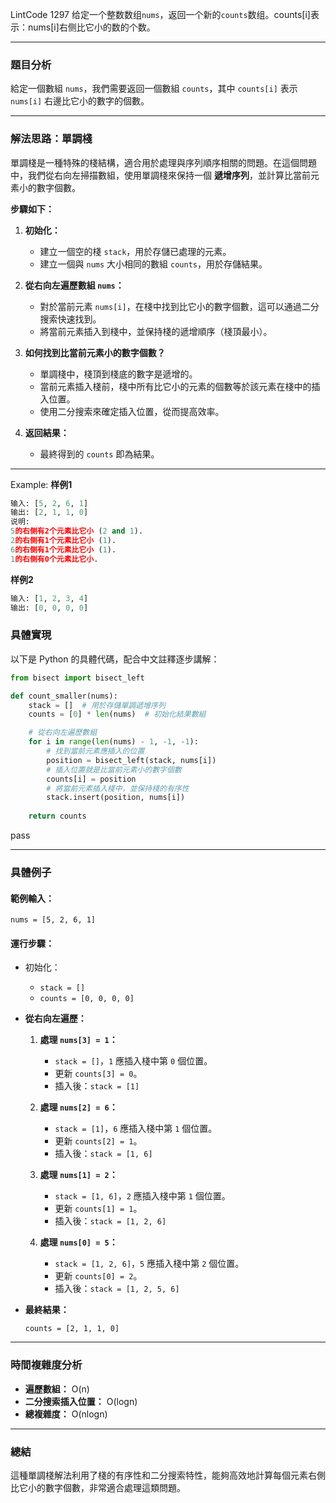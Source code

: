 
LintCode 1297
给定一个整数数组`nums`，返回一个新的`counts`数组。counts[i]表示：nums[i]右侧比它小的数的个数。



---

### **題目分析**

給定一個數組 `nums`，我們需要返回一個數組 `counts`，其中 `counts[i]` 表示 `nums[i]` 右邊比它小的數字的個數。

---

### **解法思路：單調棧**

單調棧是一種特殊的棧結構，適合用於處理與序列順序相關的問題。在這個問題中，我們從右向左掃描數組，使用單調棧來保持一個 **遞增序列**，並計算比當前元素小的數字個數。

**步驟如下：**

1. **初始化：**
    
    - 建立一個空的棧 `stack`，用於存儲已處理的元素。
    - 建立一個與 `nums` 大小相同的數組 `counts`，用於存儲結果。
2. **從右向左遍歷數組 `nums`：**
    
    - 對於當前元素 `nums[i]`，在棧中找到比它小的數字個數，這可以通過二分搜索快速找到。
    - 將當前元素插入到棧中，並保持棧的遞增順序（棧頂最小）。
3. **如何找到比當前元素小的數字個數？**
    
    - 單調棧中，棧頂到棧底的數字是遞增的。
    - 當前元素插入棧前，棧中所有比它小的元素的個數等於該元素在棧中的插入位置。
    - 使用二分搜索來確定插入位置，從而提高效率。
4. **返回結果：**
    
    - 最終得到的 `counts` 即為結果。

---
Example:
**样例1**
```python
输入: [5, 2, 6, 1]
输出: [2, 1, 1, 0]
说明:
5的右侧有2个元素比它小 (2 and 1).
2的右侧有1个元素比它小 (1).
6的右侧有1个元素比它小 (1).
1的右侧有0个元素比它小.
```
**样例2**
```python
输入: [1, 2, 3, 4]
输出: [0, 0, 0, 0]
```

### **具體實現**

以下是 Python 的具體代碼，配合中文註釋逐步講解：

```python
from bisect import bisect_left

def count_smaller(nums):
    stack = []  # 用於存儲單調遞增序列
    counts = [0] * len(nums)  # 初始化結果數組

    # 從右向左遍歷數組
    for i in range(len(nums) - 1, -1, -1):
        # 找到當前元素應插入的位置
        position = bisect_left(stack, nums[i])
        # 插入位置就是比當前元素小的數字個數
        counts[i] = position
        # 將當前元素插入棧中，並保持棧的有序性
        stack.insert(position, nums[i])
    
    return counts
```
pass

---

### **具體例子**

#### 範例輸入：

`nums = [5, 2, 6, 1]`

#### 運行步驟：

- 初始化：
    
    - `stack = []`
    - `counts = [0, 0, 0, 0]`
- **從右向左遍歷：**
    
    1. **處理 `nums[3] = 1`：**
        
        - `stack = []`，`1` 應插入棧中第 `0` 個位置。
        - 更新 `counts[3] = 0`。
        - 插入後：`stack = [1]`
    2. **處理 `nums[2] = 6`：**
        
        - `stack = [1]`，`6` 應插入棧中第 `1` 個位置。
        - 更新 `counts[2] = 1`。
        - 插入後：`stack = [1, 6]`
    3. **處理 `nums[1] = 2`：**
        
        - `stack = [1, 6]`，`2` 應插入棧中第 `1` 個位置。
        - 更新 `counts[1] = 1`。
        - 插入後：`stack = [1, 2, 6]`
    4. **處理 `nums[0] = 5`：**
        
        - `stack = [1, 2, 6]`，`5` 應插入棧中第 `2` 個位置。
        - 更新 `counts[0] = 2`。
        - 插入後：`stack = [1, 2, 5, 6]`
- **最終結果：**

    `counts = [2, 1, 1, 0]`
    

---

### **時間複雜度分析**

- **遍歷數組：** O(n)
- **二分搜索插入位置：** O(log⁡n)
- **總複雜度：** O(nlog⁡n)

---

### **總結**

這種單調棧解法利用了棧的有序性和二分搜索特性，能夠高效地計算每個元素右側比它小的數字個數，非常適合處理這類問題。